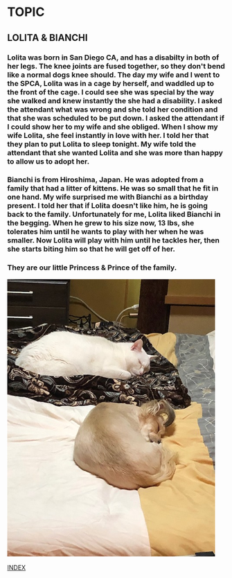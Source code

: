 # TOPIC
## LOLITA & BIANCHI
### Lolita was born in San Diego CA, and has a disabilty in both of her legs.  The knee joints are fused together, so they don't bend like a normal dogs knee should.  The day my wife and I went to the SPCA, Lolita was in a cage by herself, and waddled up to the front of the cage.  I could see she was special by the way she walked and knew instantly the she had a disability.  I asked the attendant what was wrong and she told her condition and that she was scheduled to be put down.  I asked the attendant if I could show her to my wife and she obliged.  When I show my wife Lolita, she feel instantly in love with her.  I told her that they plan to put Lolita to sleep tonight.  My wife told the attendant that she wanted Lolita and she was more than happy to allow us to adopt her.
### Bianchi is from Hiroshima, Japan.  He was adopted from a family that had a litter of kittens.  He was so small that he fit in one hand.  My wife surprised me with Bianchi as a birthday present.  I told her that if Lolita doesn't like him, he is going back to the family.  Unfortunately for me, Lolita liked Bianchi in the begging.  When he grew to his size now, 13 lbs, she tolerates him until he wants to play with her when he was smaller.  Now Lolita will play with him until he tackles her, then she starts biting him so that he will get off of her.
### They are our little Princess & Prince of the family.

![DOGCCAT](DOGCAT2.jpg)

[INDEX](index.md)
